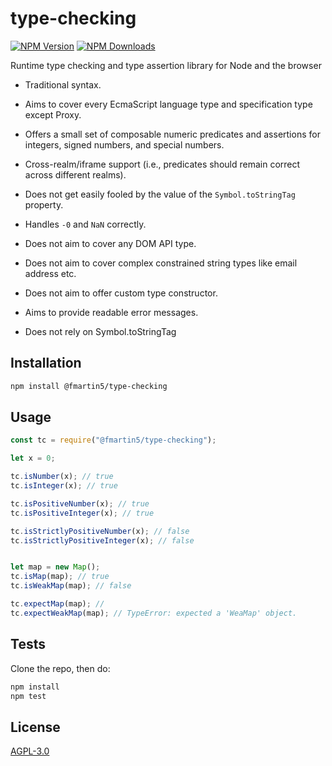 # type-checking

[![NPM Version][npm-image]][npm-url]
[![NPM Downloads][downloads-image]][downloads-url]


Runtime type checking and type assertion library for Node and the browser


- Traditional syntax.
- Aims to cover every EcmaScript language type and specification type except Proxy.
- Offers a small set of composable numeric predicates and assertions for integers, signed numbers, and special numbers.
- Cross-realm/iframe support (i.e., predicates should remain correct across different realms).
- Does not get easily fooled by the value of the `Symbol.toStringTag` property.
- Handles `-0` and `NaN` correctly.
- Does not aim to cover any DOM API type.
- Does not aim to cover complex constrained string types like email address etc.
- Does not aim to offer custom type constructor.
- Aims to provide readable error messages.

- Does not rely on Symbol.toStringTag

## Installation
```sh
npm install @fmartin5/type-checking
```
## Usage
```js
const tc = require("@fmartin5/type-checking");

let x = 0;

tc.isNumber(x); // true
tc.isInteger(x); // true

tc.isPositiveNumber(x); // true
tc.isPositiveInteger(x); // true

tc.isStrictlyPositiveNumber(x); // false
tc.isStrictlyPositiveInteger(x); // false


let map = new Map();
tc.isMap(map); // true
tc.isWeakMap(map); // false

tc.expectMap(map); //
tc.expectWeakMap(map); // TypeError: expected a 'WeaMap' object.


```

## Tests

Clone the repo, then do:
```sh
npm install
npm test
```

## License

[AGPL-3.0](LICENSE)

[npm-image]: https://img.shields.io/npm/v/@fmartin5/type-checking.svg
[npm-url]: https://npmjs.org/package/@fmartin5/type-checking

[downloads-image]: https://img.shields.io/npm/dm/@fmartin5/type-checking.svg
[downloads-url]: https://npmjs.org/package/@fmartin5/type-checking
